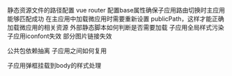 静态资源文件的路径配置
vue router 配置base属性确保子应用路由切换时主应用能够匹配成功
在主应用中加载微应用时需要重新设置 publicPath，这样才能正确加载微应用的相关资源
外部静态脚本如何判断是否需要加载
子应用全局样式污染
子应用iconfont失效 部分图片链接失效

公共包依赖抽离 子应用之间如何复用

子应用弹框挂载到body的样式处理